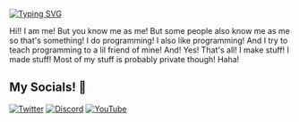 [![Typing SVG](https://readme-typing-svg.herokuapp.com?color=%23F79A00&duration=3000&center=true&vCenter=true&width=500&lines=Hi!+I+am+Sakawopzu!;My+name+is+Adam+Tarvid.;But+I+prefer+you+call+me+Anri.;I+program+in+Python!;I+am+still+a+beginner+though.;I+hope+we+can+work+together!;And+maybe...;%E2%99%A5+We+can+be+friends%3F+%E2%99%A5)](https://git.io/typing-svg)

Hi!! I am me! But you know me as me! But some people also know me as me so that's something!
I do programming!
I also like programming!
And I try to teach programming to a lil friend of mine!
And!
Yes!
That's all!
I make stuff! I made stuff! Most of my stuff is probably private though! Haha!
<br>

## My Socials! 🔆

[![Twitter](https://img.shields.io/badge/Twitter-%23229FEC.svg?&style=for-the-badge&logo=twitter&logoColor=white)](https://twitter.com/anri__warhol)
[![Discord](https://img.shields.io/badge/Discord-%237289DA.svg?&style=for-the-badge&logo=discord&logoColor=white)](https://discord.gg/Zu5ftFkjCX)
[![YouTube](https://img.shields.io/badge/YouTube-%23FF0000.svg?&style=for-the-badge&logo=youtube&logoColor=white)](https://www.youtube.com/channel/UCZu_YabxOCeuxvY9_G2MVFQ)
<!-- [![LinkedIn](https://img.shields.io/badge/LinkedIn-%230077B5.svg?&style=for-the-badge&logo=linkedin&logoColor=white)](https://www.linkedin.com) -->
